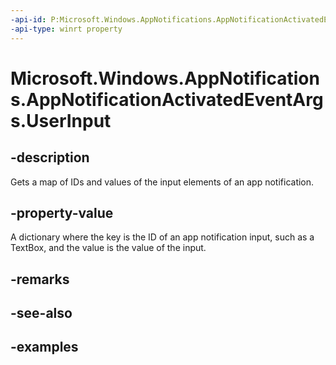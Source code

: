 ```yaml
---
-api-id: P:Microsoft.Windows.AppNotifications.AppNotificationActivatedEventArgs.UserInput
-api-type: winrt property
---
```


# Microsoft.Windows.AppNotifications.AppNotificationActivatedEventArgs.UserInput

<!--
public System.Collections.Generic.IDictionary<string,string> UserInput { get; }
-->


## -description

Gets a map of IDs and values of the input elements of an app notification.

## -property-value

A dictionary where the key is the ID of an app notification input, such as a TextBox, and the value is the value of the input.

## -remarks

## -see-also

## -examples


